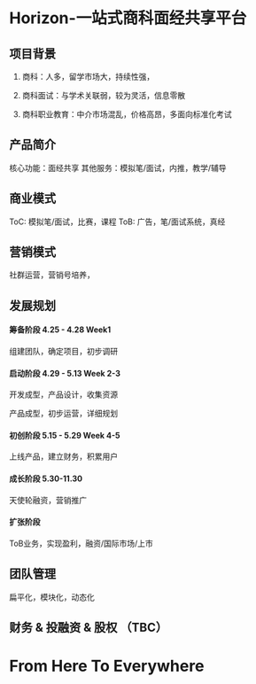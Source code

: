 # Horizon-一站式商科面经共享平台

## 项目背景
1. 商科：人多，留学市场大，持续性强，

2. 商科面试：与学术关联弱，较为灵活，信息零散

3. 商科职业教育：中介市场混乱，价格高昂，多面向标准化考试

## 产品简介
核心功能：面经共享
其他服务：模拟笔/面试，内推，教学/辅导

## 商业模式
ToC: 模拟笔/面试，比赛，课程
ToB: 广告，笔/面试系统，真经

## 营销模式
社群运营，营销号培养，

## 发展规划
#### 筹备阶段 4.25 - 4.28 Week1
组建团队，确定项目，初步调研

#### 启动阶段 4.29 - 5.13 Week 2-3
开发成型，产品设计，收集资源

产品成型，初步运营，详细规划 

#### 初创阶段 5.15 - 5.29 Week 4-5
上线产品，建立财务，积累用户

#### 成长阶段 5.30-11.30  
天使轮融资，营销推广

#### 扩张阶段
ToB业务，实现盈利，融资/国际市场/上市

## 团队管理
扁平化，模块化，动态化

## 财务 & 投融资 & 股权 （TBC）

# From Here To Everywhere
